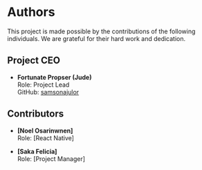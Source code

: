 # Authors
This project is made possible by the contributions of the following individuals. We are grateful for their hard work and dedication.

## Project CEO

- **Fortunate Propser (Jude)**  
  Role: Project Lead  
  GitHub: [samsonajulor](https://github.com/judeike)  

## Contributors

- **[Noel  Osarinwnen]**  
  Role: [React Native]


- **[Saka Felicia]**  
  Role: [Project Manager]  
